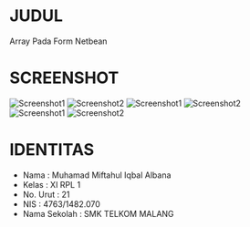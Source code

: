 # JUDUL
  Array Pada Form Netbean

# SCREENSHOT
![Screenshot1](https://s23.postimg.org/pmuc17a9z/Screenshot_5.png)
![Screenshot2](https://s23.postimg.org/jn6kxjphj/Screenshot_6.png)
![Screenshot1](https://s23.postimg.org/7ml4wti2v/Screenshot_7.png)
![Screenshot2](https://s23.postimg.org/gvnb6xqyv/Screenshot_8.png)
![Screenshot1](https://s23.postimg.org/l61z2iw1z/Screenshot_9.png)
![Screenshot2](https://s23.postimg.org/7dnk6w5af/Screenshot_10.png)

# IDENTITAS
- Nama         : Muhamad Miftahul Iqbal Albana
- Kelas        : XI RPL 1
- No. Urut     : 21
- NIS          : 4763/1482.070
- Nama Sekolah : SMK TELKOM MALANG
